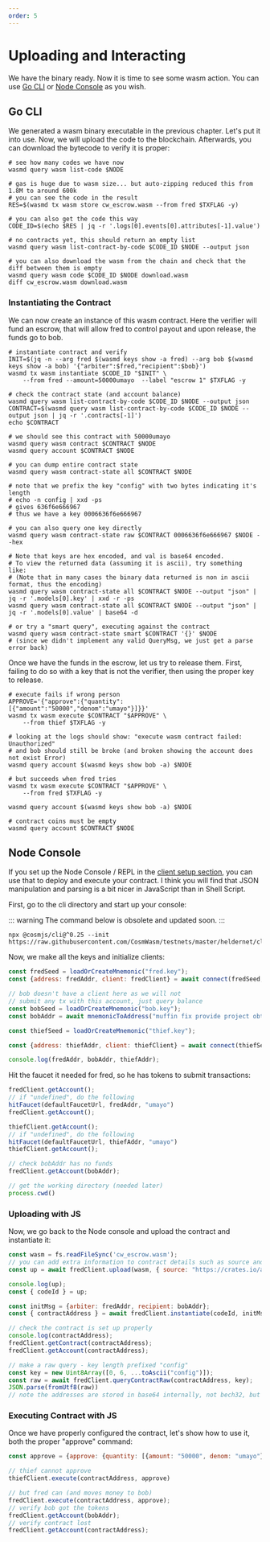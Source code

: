 ```yaml
---
order: 5
---
```


# Uploading and Interacting

We have the binary ready. Now it is time to see some wasm action. You can use [Go CLI](#go-cli) or
[Node Console](#node-console) as you wish.

## Go CLI

We generated a wasm binary executable in the previous chapter. Let's put it into use. Now, we will
upload the code to the blockchain. Afterwards, you can download the bytecode to verify it is proper:

```shell
# see how many codes we have now
wasmd query wasm list-code $NODE

# gas is huge due to wasm size... but auto-zipping reduced this from 1.8M to around 600k
# you can see the code in the result
RES=$(wasmd tx wasm store cw_escrow.wasm --from fred $TXFLAG -y)

# you can also get the code this way
CODE_ID=$(echo $RES | jq -r '.logs[0].events[0].attributes[-1].value')

# no contracts yet, this should return an empty list
wasmd query wasm list-contract-by-code $CODE_ID $NODE --output json

# you can also download the wasm from the chain and check that the diff between them is empty
wasmd query wasm code $CODE_ID $NODE download.wasm
diff cw_escrow.wasm download.wasm
```

### Instantiating the Contract

We can now create an instance of this wasm contract. Here the verifier will fund an escrow, that
will allow fred to control payout and upon release, the funds go to bob.

```shell
# instantiate contract and verify
INIT=$(jq -n --arg fred $(wasmd keys show -a fred) --arg bob $(wasmd keys show -a bob) '{"arbiter":$fred,"recipient":$bob}')
wasmd tx wasm instantiate $CODE_ID "$INIT" \
    --from fred --amount=50000umayo  --label "escrow 1" $TXFLAG -y

# check the contract state (and account balance)
wasmd query wasm list-contract-by-code $CODE_ID $NODE --output json
CONTRACT=$(wasmd query wasm list-contract-by-code $CODE_ID $NODE --output json | jq -r '.contracts[-1]')
echo $CONTRACT

# we should see this contract with 50000umayo
wasmd query wasm contract $CONTRACT $NODE
wasmd query account $CONTRACT $NODE

# you can dump entire contract state
wasmd query wasm contract-state all $CONTRACT $NODE

# note that we prefix the key "config" with two bytes indicating it's length
# echo -n config | xxd -ps
# gives 636f6e666967
# thus we have a key 0006636f6e666967

# you can also query one key directly
wasmd query wasm contract-state raw $CONTRACT 0006636f6e666967 $NODE --hex

# Note that keys are hex encoded, and val is base64 encoded.
# To view the returned data (assuming it is ascii), try something like:
# (Note that in many cases the binary data returned is non in ascii format, thus the encoding)
wasmd query wasm contract-state all $CONTRACT $NODE --output "json" | jq -r '.models[0].key' | xxd -r -ps
wasmd query wasm contract-state all $CONTRACT $NODE --output "json" | jq -r '.models[0].value' | base64 -d

# or try a "smart query", executing against the contract
wasmd query wasm contract-state smart $CONTRACT '{}' $NODE
# (since we didn't implement any valid QueryMsg, we just get a parse error back)
```

Once we have the funds in the escrow, let us try to release them. First, failing to do so with a key
that is not the verifier, then using the proper key to release.

```shell
# execute fails if wrong person
APPROVE='{"approve":{"quantity":[{"amount":"50000","denom":"umayo"}]}}'
wasmd tx wasm execute $CONTRACT "$APPROVE" \
    --from thief $TXFLAG -y

# looking at the logs should show: "execute wasm contract failed: Unauthorized"
# and bob should still be broke (and broken showing the account does not exist Error)
wasmd query account $(wasmd keys show bob -a) $NODE

# but succeeds when fred tries
wasmd tx wasm execute $CONTRACT "$APPROVE" \
    --from fred $TXFLAG -y

wasmd query account $(wasmd keys show bob -a) $NODE

# contract coins must be empty
wasmd query account $CONTRACT $NODE
```

## Node Console

If you set up the Node Console / REPL in the [client setup section](./setting-env#setup-node-repl), you can use
that to deploy and execute your contract. I think you will find that JSON manipulation and parsing
is a bit nicer in JavaScript than in Shell Script.

First, go to the cli directory and start up your console:

::: warning
The command below is obsolete and updated soon.
:::

```shell
npx @cosmjs/cli@^0.25 --init https://raw.githubusercontent.com/CosmWasm/testnets/master/heldernet/cli_helper.ts
```

Now, we make all the keys and initialize clients:

```js
const fredSeed = loadOrCreateMnemonic("fred.key");
const {address: fredAddr, client: fredClient} = await connect(fredSeed, {});

// bob doesn't have a client here as we will not
// submit any tx with this account, just query balance
const bobSeed = loadOrCreateMnemonic("bob.key");
const bobAddr = await mnemonicToAddress("muffin fix provide project obtain......", bobSeed);

const thiefSeed = loadOrCreateMnemonic("thief.key");

const {address: thiefAddr, client: thiefClient} = await connect(thiefSeed, {});

console.log(fredAddr, bobAddr, thiefAddr);
```

Hit the faucet it needed for fred, so he has tokens to submit transactions:

```js
fredClient.getAccount();
// if "undefined", do the following
hitFaucet(defaultFaucetUrl, fredAddr, "umayo")
fredClient.getAccount();

thiefClient.getAccount();
// if "undefined", do the following
hitFaucet(defaultFaucetUrl, thiefAddr, "umayo")
thiefClient.getAccount();

// check bobAddr has no funds
fredClient.getAccount(bobAddr);

// get the working directory (needed later)
process.cwd()
```

### Uploading with JS

Now, we go back to the Node console and upload the contract and instantiate it:

```js
const wasm = fs.readFileSync('cw_escrow.wasm');
// you can add extra information to contract details such as source and builder.
const up = await fredClient.upload(wasm, { source: "https://crates.io/api/v1/crates/cw-escrow/0.10.0/download", builder: "cosmwasm/rust-optimizer:0.10.7"});

console.log(up);
const { codeId } = up;

const initMsg = {arbiter: fredAddr, recipient: bobAddr};
const { contractAddress } = await fredClient.instantiate(codeId, initMsg, "Escrow 1", { memo: "memo", transferAmount: [{denom: "umayo", amount: "50000"}]});

// check the contract is set up properly
console.log(contractAddress);
fredClient.getContract(contractAddress);
fredClient.getAccount(contractAddress);

// make a raw query - key length prefixed "config"
const key = new Uint8Array([0, 6, ...toAscii("config")]);
const raw = await fredClient.queryContractRaw(contractAddress, key);
JSON.parse(fromUtf8(raw))
// note the addresses are stored in base64 internally, not bech32, but the data is there... this is why we often implement smart queries on real contracts
```

### Executing Contract with JS

Once we have properly configured the contract, let's show how to use it, both the proper "approve"
command:

```js
const approve = {approve: {quantity: [{amount: "50000", denom: "umayo"}]}};

// thief cannot approve
thiefClient.execute(contractAddress, approve)

// but fred can (and moves money to bob)
fredClient.execute(contractAddress, approve);
// verify bob got the tokens
fredClient.getAccount(bobAddr);
// verify contract lost
fredClient.getAccount(contractAddress);
```
